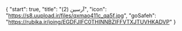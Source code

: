 {
  "start": true,
  "title": "آرسین (2)",
  "icon": "https://s8.uupload.ir/files/qxmao411c_qa5f.jpg",
  "goSafeh": "https://rubika.ir/joing/EGDFJIFC0THINNBZIFFVTXJTUVHKADVP"
}
